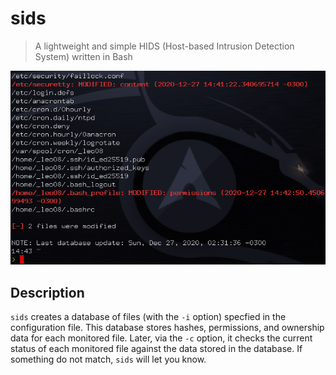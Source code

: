 # sids
> A lightweight and simple HIDS (Host-based Intrusion Detection System) written in Bash

![screenshot](sids_example.png)

## Description

`sids` creates a database of files (with the `-i` option) specfied in the configuration file. This database stores hashes, permissions, and ownership data for each monitored file. Later, via the `-c` option, it checks the current status of each monitored file against the data stored in the database. If something do not match, `sids` will let you know.
